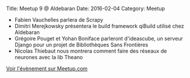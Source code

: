 Title: Meetup 9 @ Aldebaran
Date: 2016-02-04
Category: Meetup

- Fabien Vauchelles parlera de Scrapy
- Dimitri Merejkowsky présentera le build framework qiBuild utilisé chez Aldebaran
- Grégoire Pouget et Yohan Boniface parleront d'ideascube, un serveur Django pour un projet de Bibliothèques Sans Frontières
- Nicolas Thiebaut nous montrera comment faire des réseaux de neurones avec la lib Theano

[Voir l'évènement sur Meetup.com](https://www.meetup.com/Paris-py-Python-Django-friends/events/228238052/)
